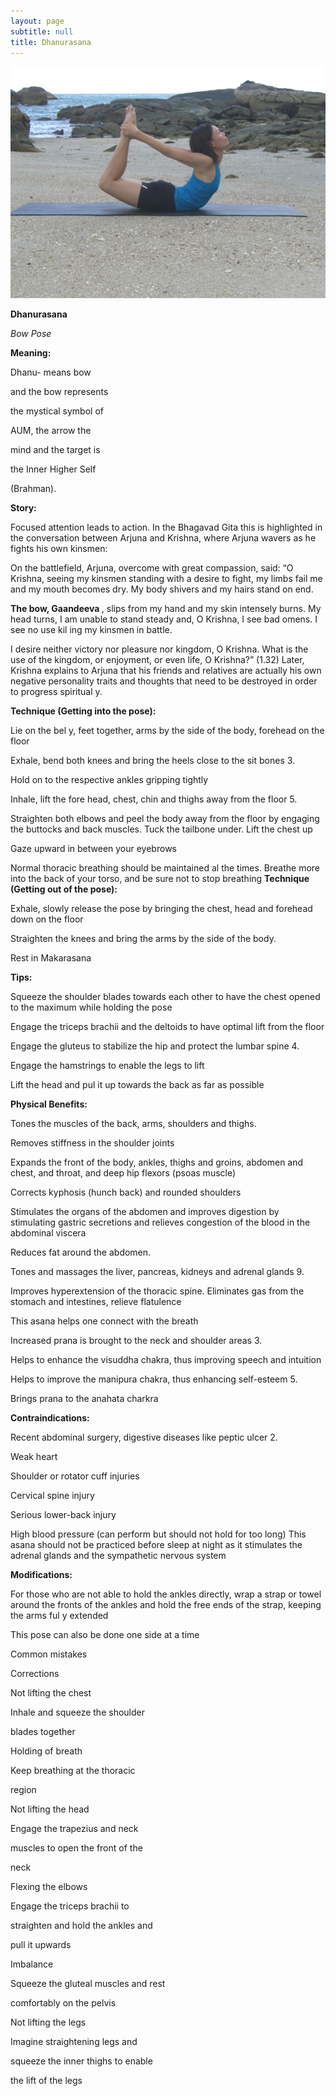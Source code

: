 ```yaml
---
layout: page
subtitle: null
title: Dhanurasana
---
```

  <p class="calibre1 text-center">
   <img class="calibre2" src="../../assets/img/index-62_3.png"/>
  </p>
  <p class="calibre1">
  </p>
  <p class="calibre1">
   <b class="calibre3">
    Dhanurasana
   </b>
  </p>
  <p class="calibre1">
  </p>
  <p class="calibre1">
   <b class="calibre3">
   </b>
  </p>
  <p class="calibre1">
  </p>
  <p class="calibre1">
  </p>
  <p class="calibre1">
   <i class="calibre4">
    Bow Pose
   </i>
  </p>
  <p class="calibre1">
  </p>
  <p class="calibre1">
   <b class="calibre3">
   </b>
  </p>
  <p class="calibre1">
  </p>
  <p class="calibre1">
   <b class="calibre3">
    Meaning:
   </b>
  </p>
  <p class="calibre1">
   Dhanu- means bow
  </p>
  <p class="calibre1">
  </p>
  <p class="calibre1">
   and the bow represents
  </p>
  <p class="calibre1">
  </p>
  <p class="calibre1">
   the mystical symbol of
  </p>
  <p class="calibre1">
  </p>
  <p class="calibre1">
   AUM, the arrow the
  </p>
  <p class="calibre1">
   mind and the target is
  </p>
  <p class="calibre1">
  </p>
  <p class="calibre1">
   the Inner Higher Self
  </p>
  <p class="calibre1">
  </p>
  <p class="calibre1">
   (Brahman).
  </p>
  <p class="calibre1">
  </p>
  <p class="calibre1">
  </p>
  <p class="calibre1">
  </p>
  <p class="calibre1">
  </p>
  <p class="calibre1">
  </p>
  <p class="calibre1">
   <b class="calibre3">
    Story:
   </b>
  </p>
  <p class="calibre1">
  </p>
  <p class="calibre1">
   Focused attention leads to action. In the Bhagavad Gita this  is highlighted in the  conversation  between  Arjuna  and  Krishna,  where  Arjuna  wavers  as  he fights his own kinsmen:
  </p>
  <p class="calibre1">
  </p>
  <p class="calibre1">
   On the battlefield, Arjuna, overcome with great compassion, said: “O Krishna, seeing  my  kinsmen  standing  with  a  desire  to  fight,  my  limbs  fail  me  and  my mouth becomes dry. My body shivers and my hairs stand on end.
  </p>
  <p class="calibre1">
  </p>
  <p class="calibre1">
   <b class="calibre3">
    The  bow,  Gaandeeva
   </b>
   ,  slips  from  my  hand  and  my  skin  intensely  burns.  My head turns, I am unable to stand steady and, O Krishna, I see bad omens. I see no use kil ing my kinsmen in battle.
  </p>
  <p class="calibre1">
  </p>
  <p class="calibre1">
   I desire neither victory nor pleasure nor kingdom, O Krishna. What is the use of the kingdom, or enjoyment, or even life, O Krishna?” (1.32) Later, Krishna explains to Arjuna that his friends and relatives are actually his own  negative  personality  traits  and  thoughts  that  need  to  be  destroyed  in order to progress spiritual y.
  </p>
  <p class="calibre1">
  </p>
  <p class="calibre1">
  </p>
  <p class="calibre1">
   <a id="p63">
   </a>
  </p>
  <p class="calibre1">
  </p>
  <p class="calibre1">
   <b class="calibre3">
    Technique (Getting into the pose):
   </b>
  </p>
  <p class="calibre1">
   Lie on the bel y, feet together, arms by the side of the body, forehead on the floor
  </p>
  <p class="calibre1">
   Exhale, bend both knees and bring the heels close to the sit bones 3.
  </p>
  <p class="calibre1">
   Hold on to the respective ankles gripping tightly
  </p>
  <p class="calibre1">
   Inhale, lift the fore head, chest, chin and thighs away from the floor 5.
  </p>
  <p class="calibre1">
   Straighten  both  elbows  and  peel  the  body  away  from  the  floor  by engaging  the  buttocks  and  back  muscles.  Tuck  the  tailbone  under.  Lift the chest up
  </p>
  <p class="calibre1">
   Gaze upward in between your eyebrows
  </p>
  <p class="calibre1">
   Normal thoracic breathing should be maintained al  the times. Breathe more into the back of your torso, and be sure not to stop breathing
   <b class="calibre3">
    Technique (Getting out of the pose):
   </b>
  </p>
  <p class="calibre1">
   Exhale, slowly release the pose by bringing the chest, head and forehead down on the floor
  </p>
  <p class="calibre1">
   Straighten the knees and bring the arms by the side of the body.
  </p>
  <p class="calibre1">
   Rest in Makarasana
  </p>
  <p class="calibre1">
  </p>
  <p class="calibre1">
   <b class="calibre3">
    Tips:
   </b>
  </p>
  <p class="calibre1">
   Squeeze  the  shoulder  blades  towards  each  other  to  have  the  chest opened to the maximum while holding the pose
  </p>
  <p class="calibre1">
   Engage the triceps brachii and the deltoids to have optimal lift from the floor
  </p>
  <p class="calibre1">
   Engage the gluteus to stabilize the hip and protect the lumbar spine 4.
  </p>
  <p class="calibre1">
   Engage the hamstrings to enable the legs to lift
  </p>
  <p class="calibre1">
   Lift the head and pul  it up towards the back as far as possible
  </p>
  <p class="calibre1">
   <b class="calibre3">
   </b>
  </p>
  <p class="calibre1">
   <b class="calibre3">
    Physical Benefits:
   </b>
  </p>
  <p class="calibre1">
   Tones the muscles of the back, arms, shoulders and thighs.
  </p>
  <p class="calibre1">
   Removes stiffness in the shoulder joints
  </p>
  <p class="calibre1">
   Expands the front of the body, ankles, thighs and groins, abdomen and chest, and throat, and deep hip flexors (psoas muscle)
  </p>
  <p class="calibre1">
   Corrects kyphosis (hunch back) and rounded shoulders
  </p>
  <p class="calibre1">
   Stimulates  the  organs  of  the  abdomen  and  improves  digestion  by stimulating gastric secretions and relieves congestion of the blood in the abdominal viscera
  </p>
  <p class="calibre1">
   Reduces fat around the abdomen.
  </p>
  <p class="calibre1">
  </p>
  <p class="calibre1">
   <a id="p64">
   </a>
  </p>
  <p class="calibre1">
  </p>
  <p class="calibre1">
   Tones and massages the liver, pancreas, kidneys and adrenal glands 9.
  </p>
  <p class="calibre1">
   Improves hyperextension of the thoracic spine. Eliminates gas from the stomach and intestines, relieve flatulence
  </p>
  <p class="calibre1">
  </p>
  <p class="calibre1">
   This asana helps one connect with the breath
  </p>
  <p class="calibre1">
   Increased prana is brought to the neck and shoulder areas 3.
  </p>
  <p class="calibre1">
   Helps  to  enhance  the  visuddha  chakra,  thus  improving  speech  and intuition
  </p>
  <p class="calibre1">
   Helps to improve the manipura chakra, thus enhancing self-esteem 5.
  </p>
  <p class="calibre1">
   Brings prana to the anahata charkra
  </p>
  <p class="calibre1">
   <b class="calibre3">
   </b>
  </p>
  <p class="calibre1">
   <b class="calibre3">
    Contraindications:
   </b>
  </p>
  <p class="calibre1">
   Recent abdominal surgery, digestive diseases like peptic ulcer 2.
  </p>
  <p class="calibre1">
   Weak heart
  </p>
  <p class="calibre1">
   Shoulder or rotator cuff injuries
  </p>
  <p class="calibre1">
   Cervical spine injury
  </p>
  <p class="calibre1">
   Serious lower-back injury
  </p>
  <p class="calibre1">
   High blood pressure (can perform but should not hold for too long) This asana should not be practiced before sleep at night as it stimulates  the adrenal glands and the sympathetic nervous system
  </p>
  <p class="calibre1">
   <b class="calibre3">
   </b>
  </p>
  <p class="calibre1">
   <b class="calibre3">
    Modifications:
   </b>
  </p>
  <p class="calibre1">
   For those who are not able to hold the ankles directly, wrap a strap or towel around the fronts of the ankles and hold the free ends of the strap, keeping the arms ful y extended
  </p>
  <p class="calibre1">
  </p>
  <p class="calibre1">
   This pose can also be done one side at a time
  </p>
  <p class="calibre1">
   <b class="calibre3">
   </b>
  </p>
  <p class="calibre1">
   <b class="calibre3">
   </b>
  </p>
  <p class="calibre1">
   <b class="calibre3">
   </b>
  </p>
  <p class="calibre1">
   <b class="calibre3">
   </b>
  </p>
  <p class="calibre1">
  </p>
  <p class="calibre1">
   <a id="p65">
   </a>
  </p>
  <p class="calibre1">
   Common mistakes
  </p>
  <p class="calibre1">
   Corrections
  </p>
  <p class="calibre1">
   Not lifting the chest
  </p>
  <p class="calibre1">
   Inhale and squeeze the shoulder
  </p>
  <p class="calibre1">
   blades together
  </p>
  <p class="calibre1">
   Holding of breath
  </p>
  <p class="calibre1">
   Keep breathing at the thoracic
  </p>
  <p class="calibre1">
   region
  </p>
  <p class="calibre1">
   Not lifting the head
  </p>
  <p class="calibre1">
   Engage the trapezius and neck
  </p>
  <p class="calibre1">
   muscles to open the front of the
  </p>
  <p class="calibre1">
   neck
  </p>
  <p class="calibre1">
   Flexing the elbows
  </p>
  <p class="calibre1">
   Engage the triceps brachii to
  </p>
  <p class="calibre1">
   straighten and hold the ankles and
  </p>
  <p class="calibre1">
   pull it upwards
  </p>
  <p class="calibre1">
   Imbalance
  </p>
  <p class="calibre1">
   Squeeze the gluteal muscles and rest
  </p>
  <p class="calibre1">
   comfortably on the pelvis
  </p>
  <p class="calibre1">
   Not lifting the legs
  </p>
  <p class="calibre1">
   Imagine straightening legs and
  </p>
  <p class="calibre1">
   squeeze the inner thighs to enable
  </p>
  <p class="calibre1">
   the lift of the legs
  </p>
  <p class="calibre1">
   <b class="calibre3">
   </b>
  </p>
  <p class="calibre1">
   <b class="calibre3">
   </b>
  </p>
  <p class="calibre1">
   <b class="calibre3">
   </b>
  </p>
  <p class="calibre1">
   <b class="calibre3">
   </b>
  </p>
  <p class="calibre1">
   <b class="calibre3">
   </b>
  </p>
  <p class="calibre1">
   <b class="calibre3">
   </b>
  </p>
  <p class="calibre1">
   <b class="calibre3">
   </b>
  </p>
  <p class="calibre1">
   <b class="calibre3">
   </b>
  </p>
  <p class="calibre1">
   <b class="calibre3">
   </b>
  </p>
  <p class="calibre1">
   <b class="calibre3">
   </b>
  </p>
  <p class="calibre1">
  </p>
  <p class="calibre1">
  </p>
  <p class="calibre1">
  </p>
  <p class="calibre1">
   <b class="calibre3">
   </b>
  </p>
  <p class="calibre1">
  </p>
  <p class="calibre1">
   <a id="p66">
   </a>
  </p>
  <p class="calibre1">
  </p>

